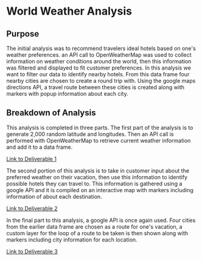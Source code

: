 # World Weather Analysis

## Purpose
The initial analysis was to recommend travelers ideal hotels based on one's weather preferences. an API call to OpenWeatherMap was used to collect information on weather conditions around the world, then this information was filtered and displayed to fit customer preferences. In this analysis we want to filter our data to identify nearby hotels. From this data frame four nearby cities are chosen to create a round trip with. Using the google maps directions API,  a travel route between these cities is created along with markers with popup information about each city.

## Breakdown of Analysis
This analysis is completed in three parts. The first part of the analysis is to generate 2,000 random latitude and longitudes. Then an API call is performed with OpenWeatherMap to retrieve current weather information and add it to a data frame.

[Link to Deliverable 1](https://github.com/c-geisel/World_Weather_Analysis/blob/main/Weather_Database/Weather_Database.ipynb)

The second portion of this analysis is to take in customer input about the preferred weather on their vacation, then use this information to identify possible hotels they can travel to. This information is gathered using a google API and it is compiled on an interactive map with markers including information of about each destination.

[Link to Deliverable 2](https://github.com/c-geisel/World_Weather_Analysis/blob/main/Vacation_Search/Vacation_Search.ipynb)

In the final part to this analysis, a google API is once again used. Four cities from the earlier data frame are chosen as a route for one's vacation, a custom layer for the loop of a route to be taken is then shown along with markers including city information for each location. 

[Link to Deliverable 3](https://github.com/c-geisel/World_Weather_Analysis/blob/main/Vacation_Itinerary/Vacation_Itinerary.ipynb)
